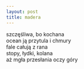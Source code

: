 ```yaml
---
layout: post
title: madera
---
```


szczęśliwa, bo kochana\
ocean ją przytula i chmury\
fale całują z rana\
stopy, łydki, kolana\
aż mgła przesłania oczy góry

